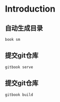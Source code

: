 # Introduction

## 自动生成目录
```
book sm
```

## 提交git仓库
```
gitbook serve
```

## 提交git仓库
```
gitbook build
```